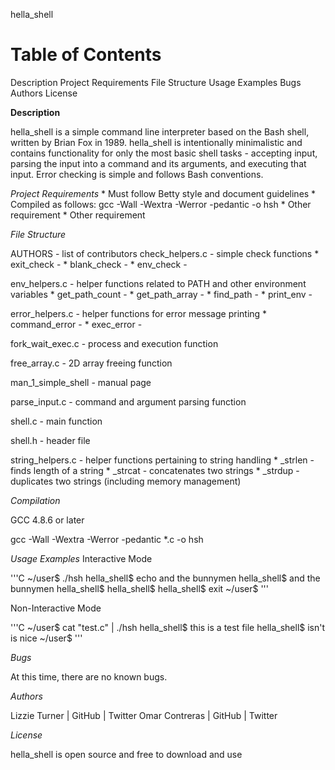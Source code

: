 hella_shell

# Table of Contents

Description
Project Requirements
File Structure
Usage
Examples
Bugs
Authors
License


**Description**

hella_shell is a simple command line interpreter based on the Bash shell, written by Brian Fox in 1989. hella_shell is intentionally minimalistic and contains functionality for only the most basic shell tasks - accepting input, parsing the input into a command and its arguments, and executing that input. Error checking is simple and follows Bash conventions.

*Project Requirements*
	 * Must follow Betty style and document guidelines
	 * Compiled as follows:
	   	    gcc -Wall -Wextra -Werror -pedantic -o hsh
         * Other requirement
	 * Other requirement

*File Structure*

AUTHORS - list of contributors
check_helpers.c - simple check functions
		* exit_check -
		* blank_check -
		* env_check -

env_helpers.c - helper functions related to PATH and other environment variables
	      	* get_path_count -
		* get_path_array -
		* find_path -
		* print_env -

error_helpers.c - helper functions for error message printing
		* command_error -
		* exec_error -

fork_wait_exec.c - process and execution function

free_array.c - 2D array freeing function

man_1_simple_shell - manual page

parse_input.c - command and argument parsing function

shell.c - main function

shell.h - header file

string_helpers.c - helper functions pertaining to string handling
		 * _strlen - finds length of a string
		 * _strcat - concatenates two strings
		 * _strdup - duplicates two strings (including memory management)

*Compilation*

GCC 4.8.6 or later

gcc -Wall -Wextra -Werror -pedantic *.c -o hsh

*Usage Examples*
Interactive Mode

'''C
~/user$ ./hsh
hella_shell$ echo and the bunnymen
hella_shell$ and the bunnymen
hella_shell$
hella_shell$
hella_shell$ exit
~/user$
'''

Non-Interactive Mode

'''C
~/user$ cat "test.c" | ./hsh
hella_shell$ this is a test file
hella_shell$ isn't is nice
~/user$
'''

*Bugs*

At this time, there are no known bugs.


*Authors*

Lizzie Turner | GitHub | Twitter
Omar Contreras | GitHub | Twitter

*License*

hella_shell is open source and free to download and use